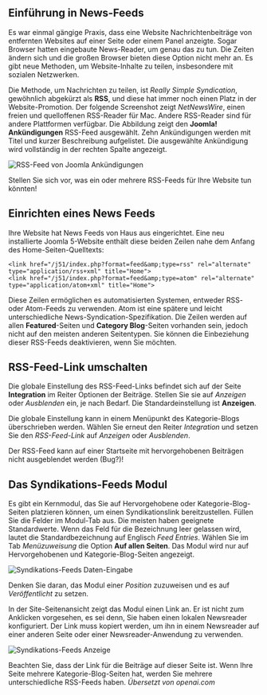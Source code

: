 <!-- Filename: jdocmanual?manual=user&heading=news&filename=news-feeds.md / Display title: Nachrichtenfeeds -->

## Einführung in News-Feeds

Es war einmal gängige Praxis, dass eine Website Nachrichtenbeiträge von entfernten Websites auf einer Seite oder einem Panel anzeigte. Sogar Browser hatten eingebaute News-Reader, um genau das zu tun. Die Zeiten ändern sich und die großen Browser bieten diese Option nicht mehr an. Es gibt neue Methoden, um Website-Inhalte zu teilen, insbesondere mit sozialen Netzwerken.

Die Methode, um Nachrichten zu teilen, ist *Really Simple Syndication*, gewöhnlich abgekürzt als **RSS**, und diese hat immer noch einen Platz in der Website-Promotion. Der folgende Screenshot zeigt *NetNewsWire*, einen freien und quelloffenen RSS-Reader für Mac. Andere RSS-Reader sind für andere Plattformen verfügbar. Die Abbildung zeigt den **Joomla! Ankündigungen** RSS-Feed ausgewählt. Zehn Ankündigungen werden mit Titel und kurzer Beschreibung aufgelistet. Die ausgewählte Ankündigung wird vollständig in der rechten Spalte angezeigt.

![RSS-Feed von Joomla Ankündigungen](../../../en/images/news-feeds/news-netnewswire-display.png "Joomla Ankündigungen")

Stellen Sie sich vor, was ein oder mehrere RSS-Feeds für Ihre Website tun könnten!

## Einrichten eines News Feeds

Ihre Website hat News Feeds von Haus aus eingerichtet. Eine neu installierte Joomla 5-Website enthält diese beiden Zeilen nahe dem Anfang des Home-Seiten-Quelltexts:

```
<link href="/j51/index.php?format=feed&amp;type=rss" rel="alternate" type="application/rss+xml" title="Home">
<link href="/j51/index.php?format=feed&amp;type=atom" rel="alternate" type="application/atom+xml" title="Home">
```
Diese Zeilen ermöglichen es automatisierten Systemen, entweder RSS- oder Atom-Feeds zu verwenden. Atom ist eine spätere und leicht unterschiedliche News-Syndication-Spezifikation. Die Zeilen werden auf allen **Featured**-Seiten und **Category Blog**-Seiten vorhanden sein, jedoch nicht auf den meisten anderen Seitentypen. Sie können die Einbeziehung dieser RSS-Feeds deaktivieren, wenn Sie möchten.

## RSS-Feed-Link umschalten

Die globale Einstellung des RSS-Feed-Links befindet sich auf der Seite **Integration** im Reiter Optionen der Beiträge. Stellen Sie sie auf *Anzeigen* oder *Ausblenden* ein, je nach Bedarf. Die Standardeinstellung ist **Anzeigen**.

Die globale Einstellung kann in einem Menüpunkt des Kategorie-Blogs überschrieben werden. Wählen Sie erneut den Reiter *Integration* und setzen Sie den *RSS-Feed-Link* auf *Anzeigen* oder *Ausblenden*.

Der RSS-Feed kann auf einer Startseite mit hervorgehobenen Beiträgen nicht ausgeblendet werden (Bug?)!

## Das Syndikations-Feeds Modul

Es gibt ein Kernmodul, das Sie auf Hervorgehobene oder Kategorie-Blog-Seiten platzieren können, um einen Syndikationslink bereitzustellen. Füllen Sie die Felder im Modul-Tab aus. Die meisten haben geeignete Standardwerte. Wenn das Feld für die Bezeichnung leer gelassen wird, lautet die Standardbezeichnung auf Englisch *Feed Entries*. Wählen Sie im Tab *Menüzuweisung* die Option **Auf allen Seiten**. Das Modul wird nur auf Hervorgehobenen und Kategorie-Blog-Seiten angezeigt.

![Syndikations-Feeds Daten-Eingabe](../../../en/images/news-feeds/news-syndication-feeds-form.png "Syndikation Feeds Daten-Eingabe")

Denken Sie daran, das Modul einer *Position* zuzuweisen und es auf *Veröffentlicht* zu setzen.

In der Site-Seitenansicht zeigt das Modul einen Link an. Er ist nicht zum Anklicken vorgesehen, es sei denn, Sie haben einen lokalen Newsreader konfiguriert. Der Link muss kopiert werden, um ihn in einem Newsreader auf einer anderen Seite oder einer Newsreader-Anwendung zu verwenden.

![Syndikations-Feeds Anzeige](../../../en/images/news-feeds/news-syndication-feeds-display.png "Syndikation Feeds Anzeige")

Beachten Sie, dass der Link für die Beiträge auf dieser Seite ist. Wenn Ihre Seite mehrere Kategorie-Blog-Seiten hat, werden Sie mehrere unterschiedliche RSS-Feeds haben.
*Übersetzt von openai.com*

